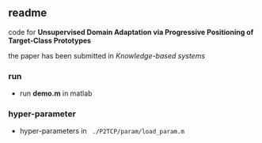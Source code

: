 ## readme

code for  **Unsupervised Domain Adaptation via Progressive Positioning of Target-Class Prototypes**

the paper has been submitted in *Knowledge-based systems*



### run

- run **demo.m** in matlab



### hyper-parameter

- hyper-parameters in ` ./P2TCP/param/load_param.m`

